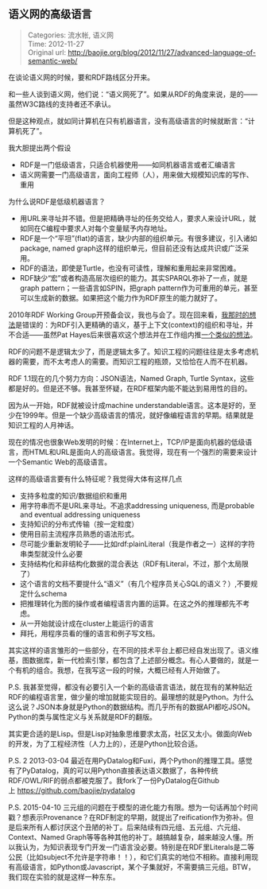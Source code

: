 语义网的高级语言
---
    
> Categories: 流水帐, 语义网  
> Time: 2012-11-27  
> Original url: <http://baojie.org/blog/2012/11/27/advanced-language-of-semantic-web/>
    
在谈论语义网的时候，要和RDF路线区分开来。

和一些人谈到语义网，他们说：“语义网死了”。如果从RDF的角度来说，是的——虽然W3C路线的支持者还不承认。

但是这种观点，就如同计算机在只有机器语言，没有高级语言的时候就断言：“计算机死了”。

我大胆提出两个假设

- RDF是一门低级语言，只适合机器使用——如同机器语言或者汇编语言
- 语义网需要一门高级语言，面向工程师（人），用来做大规模知识库的写作、重用

为什么说RDF是低级机器语言？

- 用URL来寻址并不错。但是把精确寻址的任务交给人，要求人来设计URL，就如同在C编程中要求人对每个变量赋予内存地址。
- RDF是一个“平坦”(flat)的语言，缺少内部的组织单元。有很多建议，引入诸如package, named graph这样的组织单元，但目前还没有达成共识或广泛采用。
- RDF的语法，即使是Turtle，也没有可读性，理解和重用起来非常困难。
- RDF缺少“宏”或者构造高层次组织的能力。其实SPARQL弥补了一点，就是graph pattern；一些语言如SPIN，把graph pattern作为可重用的单元，甚至可以生成新的数据。如果把这个能力作为RDF原生的能力就好了。

2010年RDF Working Group开预备会议，我也与会了。现在回来看，[我那时的想法](https://www.w3.org/2009/12/rdf-ws/papers/ws33)是错误的：为RDF引入更精确的语义，基于上下文(context)的组织和寻址，并不合适——虽然Pat Hayes后来很喜欢这个想法并在工作组内推[一个类似的想法](http://www.slideshare.net/PatHayes/rdf-with-contexts)。

RDF的问题不是逻辑太少了，而是逻辑太多了。知识工程的问题往往是太多考虑机器的需要，而不太考虑人的需要。而知识工程的瓶颈，又恰恰在人而不在机器。     

RDF 1.1现在的几个努力方向：JSON语法，Named Graph, Turtle Syntax，这些都是好的。但是还不够。我甚至怀疑，在RDF框架内能不能达到易用性的目的。

因为从一开始，RDF就被设计成machine understandable语言。这本是好的，至少在1999年。但是一个缺少高级语言的情况，就好像编程语言的早期。结果就是知识工程的人月神话。

现在的情况也很象Web发明的时候：在Internet上，TCP/IP是面向机器的低级语言，而HTML和URL是面向人的高级语言。我觉得，现在有一个强烈的需要来设计一个Semantic Web的高级语言。

这样的高级语言要有什么特征呢？我觉得大体有这样几点

- 支持多粒度的知识/数据组织和重用
- 用字符串而不是URL来寻址。不追求addressing uniqueness, 而是probable and eventual addressing uniqueness
- 支持知识的分布式传输（按一定粒度）
- 使用目前主流程序员熟悉的语法形式。
- 尽可能少重新发明轮子——比如rdf:plainLiteral（我是作者之一）这样的字符串类型就没什么必要
- 支持结构化和非结构化数据的混合表达（RDF有Literal，不过，那个太局限了）
- 这个语言的文档不要提什么“语义”（有几个程序员关心SQL的语义？）,不要规定什么schema
- 把推理转化为图的操作或者编程语言内置的运算。在这之外的推理都先不考虑。
- 从一开始就设计成在cluster上能运行的语言
- 拜托，用程序员看的懂的语言和例子写文档。

其实这样的语言雏形的一些部分，在不同的技术平台上都已经自发出现了。语义维基，图数据库，新一代检索引擎，都包含了上述部分概念。有心人要做的，就是一个有机的组合。我想，在我写这一段的时候，大概已经有人开始做了。

P.S. 我甚至觉得，都没有必要引入一个新的高级语言语法，就在现有的某种贴近RDF的编程语言里，做少量的增加就能实现目的。最理想的就是Python。为什么这么说？JSON本身就是Python的数据结构。而几乎所有的数据API都吃JSON。Python的类与属性定义与关系就是RDF的翻版。

其实更合适的是Lisp。但是Lisp对抽象思维要求太高，社区又太小。做面向Web的开发，为了工程经济性（人力上的），还是Python比较合适。

P.S. 2 2013-03-04 最近在用PyDatalog和Fuxi，两个Python的推理工具。感觉有了PyDatalog，真的可以用Python直接表达语义数据了，各种传统RDF/OWL/RIF的弱点都被克服了。我fork了一份PyDatalog在Github上 <https://github.com/baojie/pydatalog>

P.S. 2015-04-10 三元组的问题在于模型的进化能力有限。想为一句话再加个时间戳？想表示Provenance？在RDF制定的早期，就提出了reification作为弥补。但是后来所有人都讨厌这个丑陋的补丁。后来陆续有四元组、五元组、六元组、Context、Named Graph等等各种其他的补丁。越搞越复杂，越来越没人懂。所以我认为，为知识表现专门开发一门语言没必要。特别是在RDF里Literals是二等公民（比如subject不允许是字符串！！），和它们真实的地位不相称。直接利用现有高级语言，如Python或Javascript，某个子集就好，不需要搞三元组。BTW，我们现在实验的就是这样一种东东。     
    